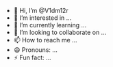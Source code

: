 - 👋 Hi, I’m @V1dm12r
- 👀 I’m interested in ...
- 🌱 I’m currently learning ...
- 💞️ I’m looking to collaborate on ...
- 📫 How to reach me ...
- 😄 Pronouns: ...
- ⚡ Fun fact: ...

<!---
V1dm12r/V1dm12r is a ✨ special ✨ repository because its `README.md` (this file) appears on your GitHub profile.
You can click the Preview link to take a look at your changes.
--->
